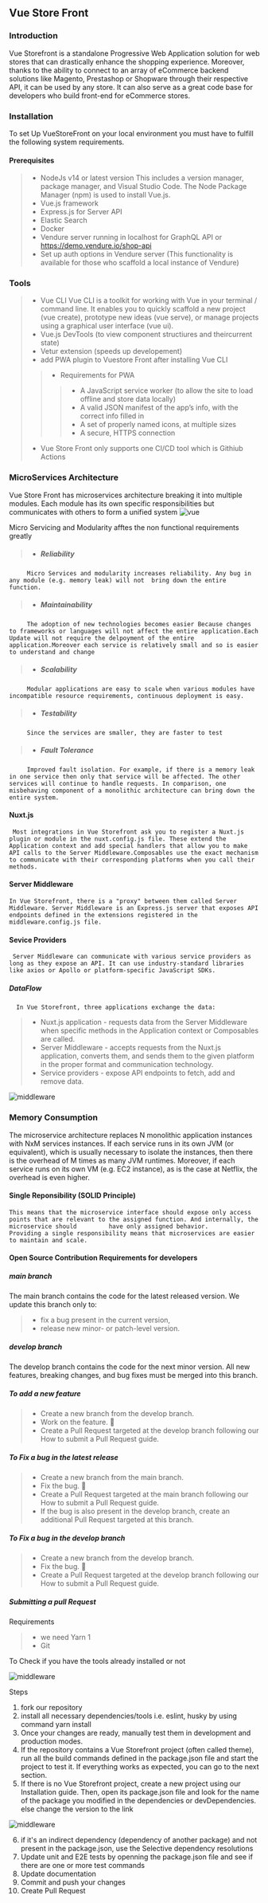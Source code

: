 ## Vue Store Front

### Introduction
Vue Storefront is a standalone Progressive Web Application solution for web stores that can drastically enhance the shopping experience. Moreover, thanks to the ability to connect to an array of eCommerce backend solutions like Magento, Prestashop or Shopware through their respective API, it can be used by any store.  It can also serve as a great code base for developers who build front-end for eCommerce stores. 

### Installation
 To set Up VueStoreFront on your local environment you must have to fulfill the following system requirements.
 
 #### Prerequisites
 
>* NodeJs v14 or latest version This includes a version manager, package manager, and Visual Studio Code. The Node Package Manager (npm) is used to install Vue.js.
>* Vue.js framework
>* Express.js for Server API
>* Elastic Search
>* Docker
>* Vendure server running in localhost for GraphQL API or https://demo.vendure.io/shop-api
>* Set up auth options in Vendure server (This functionality is available for those who scaffold a local instance of Vendure)

### Tools
>* Vue CLI
   Vue CLI is a toolkit for working with Vue in your terminal / command line. It enables you to quickly scaffold a new project (vue create), prototype new ideas (vue serve), or manage projects using a graphical user interface (vue ui).
>* Vue.js DevTools (to view component structiures and theircurrent state)
>* Vetur extension (speeds up developement)
>* add PWA plugin to Vuestore Front after installing Vue CLI
>>* Requirements for PWA
>>>* A JavaScript service worker (to allow the site to load offline and store data locally)
>>>* A valid JSON manifest of the app’s info, with the correct info filled in
>>>* A set of properly named icons, at multiple sizes
>>>* A secure, HTTPS connection
>* Vue Store Front only supports one CI/CD tool which is Githiub Actions


### MicroServices Architecture
Vue Store Front has microservices architecture breaking it into multiple modules. Each module has its own specific responsibilities but communicates with others to form a unified system
![vue](https://user-images.githubusercontent.com/82566358/205505058-2a1e2824-1a1b-4205-ae26-733445ae0c5f.png)

Micro Servicing and Modularity afftes the non functional requirements greatly

>* ##### Reliability
         Micro Services and modularity increases reliability. Any bug in any module (e.g. memory leak) will not  bring down the entire function.
>* ##### Maintainability
         The adoption of new technologies becomes easier Because changes to frameworks or languages will not affect the entire application.Each Update will not require the delpoyment of the entire application.Moreover each service is relatively small and so is easier to understand and change

>* ##### Scalability
         Modular applications are easy to scale when various modules have incompatible resource requirements, continuous deployment is easy.

>* ##### Testability
         Since the services are smaller, they are faster to test

>* ##### Fault Tolerance
         Improved fault isolation. For example, if there is a memory leak in one service then only that service will be affected. The other services will continue to handle requests. In comparison, one misbehaving component of a monolithic architecture can bring down the entire system.

#### Nuxt.js
     Most integrations in Vue Storefront ask you to register a Nuxt.js plugin or module in the nuxt.config.js file. These extend the Application context and add special handlers that allow you to make API calls to the Server Middleware.Composables use the exact mechanism to communicate with their corresponding platforms when you call their methods.
#### Server Middleware
    In Vue Storefront, there is a "proxy" between them called Server Middleware. Server Middleware is an Express.js server that exposes API endpoints defined in the extensions registered in the middleware.config.js file.
   

#### Sevice Providers
     Server Middleware can communicate with various service providers as long as they expose an API. It can use industry-standard libraries like axios or Apollo or platform-specific JavaScript SDKs.

##### DataFlow
      In Vue Storefront, three applications exchange the data:
>* Nuxt.js application - requests data from the Server Middleware when specific methods in the Application context or Composables are called.
>* Server Middleware - accepts requests from the Nuxt.js application, converts them, and sends them to the given platform in the proper format and communication technology.
>* Service providers - expose API endpoints to fetch, add and remove data.
 
 
 ![middleware](https://user-images.githubusercontent.com/82566358/205515180-f6099caa-43a1-44bb-ae36-879ed157a319.png)
 
 
 ### Memory Consumption
 The microservice architecture replaces N monolithic application instances with NxM services instances. If each service runs in its own JVM (or equivalent), which is usually necessary to isolate the instances, then there is the overhead of M times as many JVM runtimes. Moreover, if each service runs on its own VM (e.g. EC2 instance), as is the case at Netflix, the overhead is even higher.

#### Single Reponsibility (SOLID Principle)
    This means that the microservice interface should expose only access points that are relevant to the assigned function. And internally, the microservice should         have only assigned behavior.
    Providing a single responsibility means that microservices are easier to maintain and scale.
    
 #### Open Source Contribution Requirements for developers
 ##### main branch
 
 The main branch contains the code for the latest released version. We update this branch only to:
>* fix a bug present in the current version,
>* release new minor- or patch-level version.

 ##### develop branch
 
 The develop branch contains the code for the next minor version. All new features, breaking changes, and bug fixes must be merged into this branch.

 ##### To add a new feature
>* Create a new branch from the develop branch.
>* Work on the feature. 🔨
>* Create a Pull Request targeted at the develop branch following our How to submit a Pull Request guide.

##### To Fix a bug in the latest release
>* Create a new branch from the main branch.
>* Fix the bug. 🔨
>* Create a Pull Request targeted at the main branch following our How to submit a Pull Request guide.
>* If the bug is also present in the develop branch, create an additional Pull Request targeted at this branch.

##### To Fix a bug in the develop branch
>* Create a new branch from the develop branch.
>* Fix the bug. 🔨
>* Create a Pull Request targeted at the develop branch following our How to submit a Pull Request guide.

##### Submitting a pull Request
Requirements
>*  we need Yarn 1 
>* Git

To Check if you have the tools already installed or not

![middleware](https://user-images.githubusercontent.com/82566358/205516410-226976bc-bcca-44e9-9f28-972b9e288d80.png)

Steps
1.  fork our repository
2.  install all necessary dependencies/tools i.e. eslint, husky by using command yarn install
3.  Once your changes are ready, manually test them in development and production modes.
4.  If the repository contains a Vue Storefront project (often called theme), run all the build commands defined in the package.json file and start the project to test it. If everything works as expected, you can go to the next section.
5.  If there is no Vue Storefront project, create a new project using our Installation guide. Then, open its package.json file and look for the name of the package you modified in the dependencies or devDependencies. else  change the version to the link

![middleware](https://user-images.githubusercontent.com/82566358/205516617-69244759-c358-47d3-af1a-4a44f1af6146.png)

6. if it's an indirect dependency (dependency of another package) and not present in the package.json, use the Selective dependency resolutions
7. Update unit and E2E tests by openning the package.json file and see if there are one or more test commands
8. Update documentation 
9. Commit and push your changes 
10. Create Pull Request

